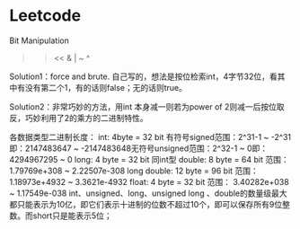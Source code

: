 # Leetcode

Bit Manipulation

>> << & | ~ ^

Solution1：force and brute. 自己写的，想法是按位检索int，4字节32位，看其中有没有第二个1，有的话则false；无的话则true。

Solution2：非常巧妙的方法，用int 本身减一则若为power of 2则减一后按位取反，巧妙利用了2的乘方的二进制特性。


各数据类型二进制长度：
int: 4byte =  32 bit 有符号signed范围：2^31-1 ~ -2^31即：2147483647 ~ -2147483648无符号unsigned范围：2^32-1 ~ 0即：4294967295 ~ 0
long: 4 byte = 32 bit 同int型
double: 8 byte = 64 bit 范围：1.79769e+308 ~ 2.22507e-308
long double: 12 byte = 96 bit 范围： 1.18973e+4932 ~ 3.3621e-4932
float: 4 byte = 32 bit 范围： 3.40282e+038 ~ 1.17549e-038
int、unsigned、long、unsigned long 、double的数量级最大都只能表示为10亿，即它们表示十进制的位数不超过10个，即可以保存所有9位整数。而short只是能表示5位；